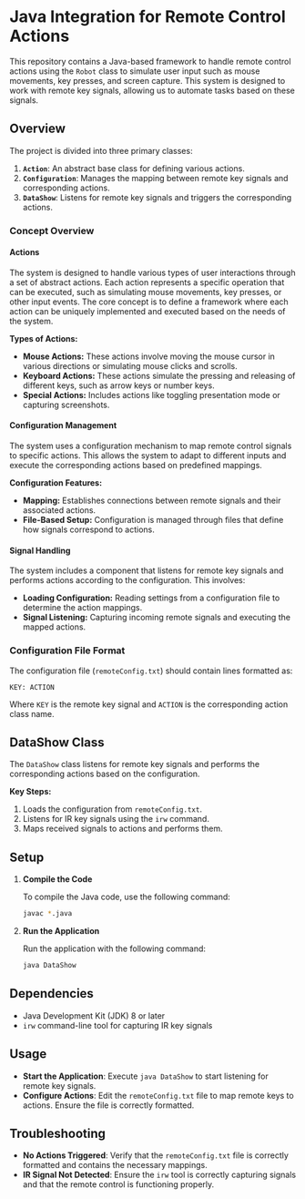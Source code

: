# Java Integration for Remote Control Actions

This repository contains a Java-based framework to handle remote control actions using the `Robot` class to simulate user input such as mouse movements, key presses, and screen capture. This system is designed to work with remote key signals, allowing us to automate tasks based on these signals.

## Overview

The project is divided into three primary classes:
1. **`Action`**: An abstract base class for defining various actions.
2. **`Configuration`**: Manages the mapping between remote key signals and corresponding actions.
3. **`DataShow`**: Listens for remote key signals and triggers the corresponding actions.

### Concept Overview

#### **Actions**
The system is designed to handle various types of user interactions through a set of abstract actions. Each action represents a specific operation that can be executed, such as simulating mouse movements, key presses, or other input events. The core concept is to define a framework where each action can be uniquely implemented and executed based on the needs of the system.

**Types of Actions:**
- **Mouse Actions:** These actions involve moving the mouse cursor in various directions or simulating mouse clicks and scrolls.
- **Keyboard Actions:** These actions simulate the pressing and releasing of different keys, such as arrow keys or number keys.
- **Special Actions:** Includes actions like toggling presentation mode or capturing screenshots.

#### **Configuration Management**
The system uses a configuration mechanism to map remote control signals to specific actions. This allows the system to adapt to different inputs and execute the corresponding actions based on predefined mappings.

**Configuration Features:**
- **Mapping:** Establishes connections between remote signals and their associated actions.
- **File-Based Setup:** Configuration is managed through files that define how signals correspond to actions.

#### **Signal Handling**
The system includes a component that listens for remote key signals and performs actions according to the configuration. This involves:
- **Loading Configuration:** Reading settings from a configuration file to determine the action mappings.
- **Signal Listening:** Capturing incoming remote signals and executing the mapped actions.

### Configuration File Format

The configuration file (`remoteConfig.txt`) should contain lines formatted as:
```
KEY: ACTION
```
Where `KEY` is the remote key signal and `ACTION` is the corresponding action class name.

## DataShow Class

The `DataShow` class listens for remote key signals and performs the corresponding actions based on the configuration.

**Key Steps:**
1. Loads the configuration from `remoteConfig.txt`.
2. Listens for IR key signals using the `irw` command.
3. Maps received signals to actions and performs them.

## Setup

1. **Compile the Code**

   To compile the Java code, use the following command:
   ```sh
   javac *.java
   ```

2. **Run the Application**

   Run the application with the following command:
   ```sh
   java DataShow
   ```

## Dependencies

- Java Development Kit (JDK) 8 or later
- `irw` command-line tool for capturing IR key signals

## Usage

- **Start the Application**: Execute `java DataShow` to start listening for remote key signals.
- **Configure Actions**: Edit the `remoteConfig.txt` file to map remote keys to actions. Ensure the file is correctly formatted.

## Troubleshooting

- **No Actions Triggered**: Verify that the `remoteConfig.txt` file is correctly formatted and contains the necessary mappings.
- **IR Signal Not Detected**: Ensure the `irw` tool is correctly capturing signals and that the remote control is functioning properly.
